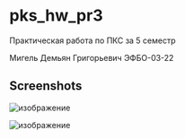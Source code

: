 # pks_hw_pr3

Практическая работа по ПКС за 5 семестр

Мигель Демьян Григорьевич ЭФБО-03-22

## Screenshots

![изображение](https://github.com/user-attachments/assets/d0dbf9e8-2b3b-4b11-b740-1fe9ad9ab3f9)

![изображение](https://github.com/user-attachments/assets/ce400d16-cf6b-4903-aa33-d43b329c3ffb)
